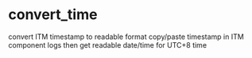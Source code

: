 # convert_time
convert ITM timestamp to readable format
copy/paste timestamp in ITM component logs then get readable date/time for UTC+8 time
